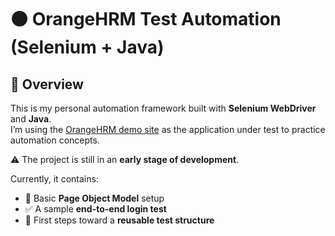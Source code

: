 # 🟠 OrangeHRM Test Automation (Selenium + Java)

## 📖 Overview
This is my personal automation framework built with **Selenium WebDriver** and **Java**.  
I’m using the [OrangeHRM demo site](https://opensource-demo.orangehrmlive.com/) as the application under test to practice automation concepts.

⚠️ The project is still in an **early stage of development**.  

Currently, it contains:
- 🧩 Basic **Page Object Model** setup  
- ✅ A sample **end-to-end login test**  
- 🔄 First steps toward a **reusable test structure**  
